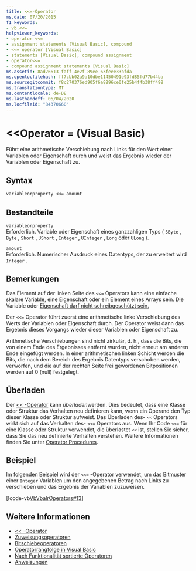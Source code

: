 ```yaml
---
title: <<=-Operator
ms.date: 07/20/2015
f1_keywords:
- vb.<<=
helpviewer_keywords:
- operator <<=
- assignment statements [Visual Basic], compound
- <<= operator [Visual Basic]
- statements [Visual Basic], compound assignment
- operator<<=
- compound assignment statements [Visual Basic]
ms.assetid: 8ad26613-faff-4e2f-89ee-63feee33bfda
ms.openlocfilehash: ff7cbb02a9a10dbe11450491e93fd85fd77b44ba
ms.sourcegitcommit: f8c270376ed905f6a8896ce0fe25b4f4b38ff498
ms.translationtype: MT
ms.contentlocale: de-DE
ms.lasthandoff: 06/04/2020
ms.locfileid: "84370660"
---
```

# <a name="-operator-visual-basic"></a>\<\<Operator = (Visual Basic)
Führt eine arithmetische Verschiebung nach Links für den Wert einer Variablen oder Eigenschaft durch und weist das Ergebnis wieder der Variablen oder Eigenschaft zu.  
  
## <a name="syntax"></a>Syntax  
  
```vb  
variableorproperty <<= amount  
```  
  
## <a name="parts"></a>Bestandteile  
 `variableorproperty`  
 Erforderlich. Variable oder Eigenschaft eines ganzzahligen Typs ( `SByte` , `Byte` , `Short` , `UShort` , `Integer` , `UInteger` , `Long` oder `ULong` ).  
  
 `amount`  
 Erforderlich. Numerischer Ausdruck eines Datentyps, der zu erweitert wird `Integer` .  
  
## <a name="remarks"></a>Bemerkungen  
 Das Element auf der linken Seite des `<<=` Operators kann eine einfache skalare Variable, eine Eigenschaft oder ein Element eines Arrays sein. Die Variable oder [Eigenschaft darf nicht schreibgeschützt sein.](../modifiers/readonly.md)  
  
 Der `<<=` Operator führt zuerst eine arithmetische linke Verschiebung des Werts der Variablen oder Eigenschaft durch. Der Operator weist dann das Ergebnis dieses Vorgangs wieder dieser Variablen oder Eigenschaft zu.  
  
 Arithmetische Verschiebungen sind nicht zirkulär, d. h., dass die Bits, die von einem Ende des Ergebnisses entfernt wurden, nicht erneut am anderen Ende eingefügt werden. In einer arithmetischen linken Schicht werden die Bits, die nach dem Bereich des Ergebnis Datentyps verschoben werden, verworfen, und die auf der rechten Seite frei gewordenen Bitpositionen werden auf 0 (null) festgelegt.  
  
## <a name="overloading"></a>Überladen  
 Der [<< -Operator](left-shift-operator.md) kann *überladen*werden. Dies bedeutet, dass eine Klasse oder Struktur das Verhalten neu definieren kann, wenn ein Operand den Typ dieser Klasse oder Struktur aufweist. Das Überladen des- `<<` Operators wirkt sich auf das Verhalten des- `<<=` Operators aus. Wenn Ihr Code `<<=` für eine Klasse oder Struktur verwendet, die überlastet `<<` ist, stellen Sie sicher, dass Sie das neu definierte Verhalten verstehen. Weitere Informationen finden Sie unter [Operator Procedures](../../programming-guide/language-features/procedures/operator-procedures.md).  
  
## <a name="example"></a>Beispiel  
 Im folgenden Beispiel wird der `<<=` -Operator verwendet, um das Bitmuster einer `Integer` Variablen um den angegebenen Betrag nach Links zu verschieben und das Ergebnis der Variablen zuzuweisen.  
  
 [!code-vb[VbVbalrOperators#13](~/samples/snippets/visualbasic/VS_Snippets_VBCSharp/VbVbalrOperators/VB/Class1.vb#13)]  
  
## <a name="see-also"></a>Weitere Informationen

- [<< -Operator](left-shift-operator.md)
- [Zuweisungsoperatoren](assignment-operators.md)
- [Bitschiebeoperatoren](bit-shift-operators.md)
- [Operatorrangfolge in Visual Basic](operator-precedence.md)
- [Nach Funktionalität sortierte Operatoren](operators-listed-by-functionality.md)
- [Anweisungen](../../programming-guide/language-features/statements.md)
